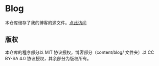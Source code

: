 # Blog

本仓库储存了我的博客的源文件。[点此访问](https://paro-zo.github.io/)

## 版权

本仓库的程序部分以 MIT 协议授权，博客部分（content/blog/ 文件夹）以 CC BY-SA 4.0 协议授权，其余部分为版权所有。

